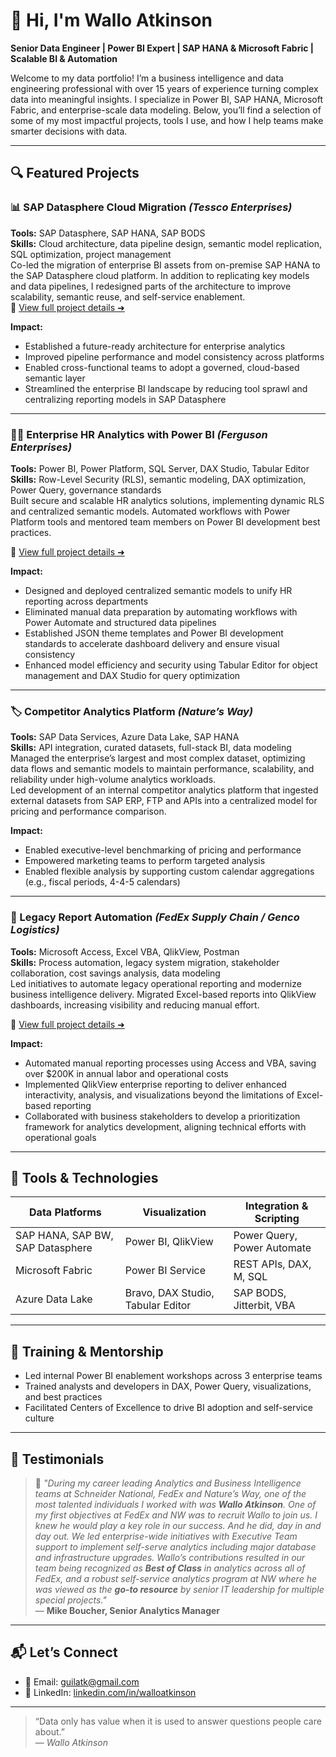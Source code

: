 
# 👋 Hi, I'm Wallo Atkinson

**Senior Data Engineer | Power BI Expert | SAP HANA & Microsoft Fabric | Scalable BI & Automation**

Welcome to my data portfolio! I’m a business intelligence and data engineering professional with over 15 years of experience turning complex data into meaningful insights. I specialize in Power BI, SAP HANA, Microsoft Fabric, and enterprise-scale data modeling. Below, you’ll find a selection of some of my most impactful projects, tools I use, and how I help teams make smarter decisions with data.

---

## 🔍 Featured Projects

### 📊 SAP Datasphere Cloud Migration *(Tessco Enterprises)*
**Tools:** SAP Datasphere, SAP HANA, SAP BODS  
**Skills:** Cloud architecture, data pipeline design, semantic model replication, SQL optimization, project management  
Co-led the migration of enterprise BI assets from on-premise SAP HANA to the SAP Datasphere cloud platform. In addition to replicating key models and data pipelines, I redesigned parts of the architecture to improve scalability, semantic reuse, and self-service enablement.  
🔗 [View full project details ➜](./sap-datasphere-migration/README.md)

**Impact:**
- Established a future-ready architecture for enterprise analytics  
- Improved pipeline performance and model consistency across platforms  
- Enabled cross-functional teams to adopt a governed, cloud-based semantic layer  
- Streamlined the enterprise BI landscape by reducing tool sprawl and centralizing reporting models in SAP Datasphere  

---

### 🧑‍🧹 Enterprise HR Analytics with Power BI *(Ferguson Enterprises)*
**Tools:** Power BI, Power Platform, SQL Server, DAX Studio, Tabular Editor  
**Skills:** Row-Level Security (RLS), semantic modeling, DAX optimization, Power Query, governance standards  
Built secure and scalable HR analytics solutions, implementing dynamic RLS and centralized semantic models. Automated workflows with Power Platform tools and mentored team members on Power BI development best practices.

🔗 [View full project details ➜](./enterprise_hr_analytics/README.md)

**Impact:**
- Designed and deployed centralized semantic models to unify HR reporting across departments  
- Eliminated manual data preparation by automating workflows with Power Automate and structured data pipelines  
- Established JSON theme templates and Power BI development standards to accelerate dashboard delivery and ensure visual consistency  
- Enhanced model efficiency and security using Tabular Editor for object management and DAX Studio for query optimization  

---

### 🏷️ Competitor Analytics Platform *(Nature’s Way)*
**Tools:** SAP Data Services, Azure Data Lake, SAP HANA  
**Skills:** API integration, curated datasets, full-stack BI, data modeling  
Managed the enterprise’s largest and most complex dataset, optimizing data flows and semantic models to maintain performance, scalability, and reliability under high-volume analytics workloads.  
Led development of an internal competitor analytics platform that ingested external datasets from SAP ERP, FTP and APIs into a centralized model for pricing and performance comparison.

**Impact:**
- Enabled executive-level benchmarking of pricing and performance  
- Empowered marketing teams to perform targeted analysis  
- Enabled flexible analysis by supporting custom calendar aggregations (e.g., fiscal periods, 4-4-5 calendars)  

---

### 🧮 Legacy Report Automation *(FedEx Supply Chain / Genco Logistics)*
**Tools:** Microsoft Access, Excel VBA, QlikView, Postman  
**Skills:** Process automation, legacy system migration, stakeholder collaboration, cost savings analysis, data modeling  
Led initiatives to automate legacy operational reporting and modernize business intelligence delivery. Migrated Excel-based reports into QlikView dashboards, increasing visibility and reducing manual effort.

🔗 [View full project details ➜](./legacy_report_automation/README.md)

**Impact:**
- Automated manual reporting processes using Access and VBA, saving over $200K in annual labor and operational costs  
- Implemented QlikView enterprise reporting to deliver enhanced interactivity, analysis, and visualizations beyond the limitations of Excel-based reporting  
- Collaborated with business stakeholders to develop a prioritization framework for analytics development, aligning technical efforts with operational goals  

---


## 🧰 Tools & Technologies

| Data Platforms                     | Visualization                     | Integration & Scripting     |
| --------------------------------- | --------------------------------- | --------------------------- |
| SAP HANA, SAP BW, SAP Datasphere  | Power BI, QlikView                | Power Query, Power Automate |
| Microsoft Fabric                  | Power BI Service                  | REST APIs, DAX, M, SQL      |
| Azure Data Lake                   | Bravo, DAX Studio, Tabular Editor | SAP BODS, Jitterbit, VBA    |

---

## 🧬 Training & Mentorship

- Led internal Power BI enablement workshops across 3 enterprise teams  
- Trained analysts and developers in DAX, Power Query, visualizations, and best practices  
- Facilitated Centers of Excellence to drive BI adoption and self-service culture  

---

## 📣 Testimonials  

> 💬 *"During my career leading Analytics and Business Intelligence teams at Schneider National, FedEx and Nature’s Way, one of the most talented individuals I worked with was **Wallo Atkinson**. One of my first objectives at FedEx and NW was to recruit Wallo to join us. I knew he would play a key role in our success. And he did, day in and day out. We led enterprise-wide initiatives with Executive Team support to implement self-serve analytics including major database and infrastructure upgrades. Wallo’s contributions resulted in our team being recognized as **Best of Class** in analytics across all of FedEx, and a robust self-service analytics program at NW where he was viewed as the **go-to resource** by senior IT leadership for multiple special projects."*  
> — **Mike Boucher, Senior Analytics Manager**
>
---

## 📬 Let’s Connect

- 📧 Email: [guilatk@gmail.com](mailto:guilatk@gmail.com)  
- 💼 LinkedIn: [linkedin.com/in/walloatkinson](https://linkedin.com/in/walloatkinson)  

---

> “Data only has value when it is used to answer questions people care about.”  
> — *Wallo Atkinson*

